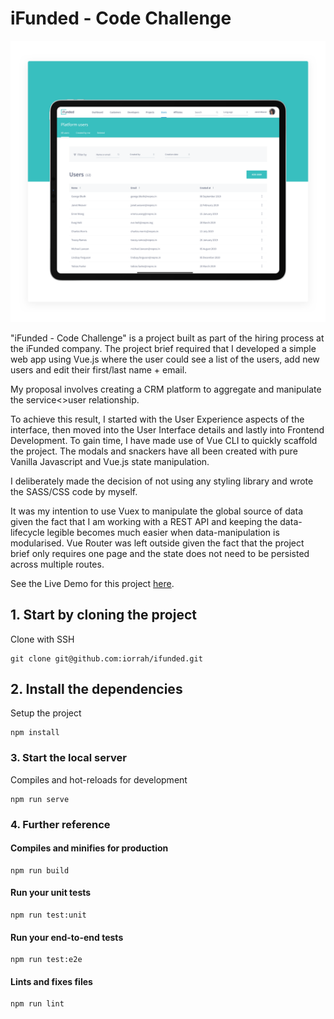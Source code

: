 # iFunded - Code Challenge

![Project Cover](src/assets/preview.png)

"iFunded - Code Challenge" is a project built as part of the hiring process at the iFunded company. The project brief required that I developed a simple web app using Vue.js where the user could see a list of the users, add new users and edit their first/last name + email.

My proposal involves creating a CRM platform to aggregate and manipulate the service<>user relationship.

To achieve this result, I started with the User Experience aspects of the interface, then moved into the User Interface details and lastly into Frontend Development. To gain time, I have made use of Vue CLI to quickly scaffold the project. The modals and snackers have all been created with pure Vanilla Javascript and Vue.js state manipulation.

I deliberately made the decision of not using any styling library and wrote the SASS/CSS code by myself.

It was my intention to use Vuex to manipulate the global source of data given the fact that I am working with a REST API and keeping the data-lifecycle legible becomes much easier when data-manipulation is modularised. Vue Router was left outside given the fact that the project brief only requires one page and the state does not need to be persisted across multiple routes.

See the Live Demo for this project [here](https://iorrah.github.io/ifunded).

## 1. Start by cloning the project

Clone with SSH

```
git clone git@github.com:iorrah/ifunded.git
```

## 2. Install the dependencies

Setup the project

```
npm install
```

### 3. Start the local server

Compiles and hot-reloads for development

```
npm run serve
```

### 4. Further reference

#### Compiles and minifies for production
```
npm run build
```

#### Run your unit tests
```
npm run test:unit
```

#### Run your end-to-end tests
```
npm run test:e2e
```

#### Lints and fixes files
```
npm run lint
```
